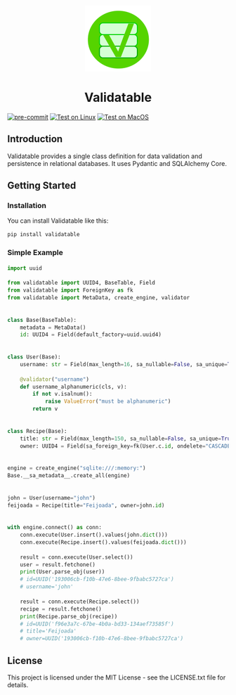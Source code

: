 <p align="center">
<img  width="150" height="150" src="./docs/img/V.svg">
</p>

<h1 align="center">Validatable</h1>

[![pre-commit](https://github.com/dcruzf/validatable/actions/workflows/pre-commit.yml/badge.svg)](https://github.com/dcruzf/validatable/actions/workflows/pre-commit.yml)
[![Test on Linux](https://github.com/dcruzf/validatable/actions/workflows/test_linux.yml/badge.svg)](https://github.com/dcruzf/validatable/actions/workflows/test_linux.yml)
[![Test on MacOS](https://github.com/dcruzf/validatable/actions/workflows/test_mac.yml/badge.svg)](https://github.com/dcruzf/validatable/actions/workflows/test_mac.yml)

## Introduction

Validatable provides a single class definition for data validation and persistence in relational databases. It uses Pydantic and SQLAlchemy Core.

## Getting Started

### Installation

You can install Validatable like this:

```sh
pip install validatable
```

### Simple Example

```py
import uuid

from validatable import UUID4, BaseTable, Field
from validatable import ForeignKey as fk
from validatable import MetaData, create_engine, validator


class Base(BaseTable):
    metadata = MetaData()
    id: UUID4 = Field(default_factory=uuid.uuid4)


class User(Base):
    username: str = Field(max_length=16, sa_nullable=False, sa_unique=True)

    @validator("username")
    def username_alphanumeric(cls, v):
        if not v.isalnum():
            raise ValueError("must be alphanumeric")
        return v


class Recipe(Base):
    title: str = Field(max_length=150, sa_nullable=False, sa_unique=True)
    owner: UUID4 = Field(sa_foreign_key=fk(User.c.id, ondelete="CASCADE"))


engine = create_engine("sqlite:///:memory:")
Base.__sa_metadata__.create_all(engine)


john = User(username="john")
feijoada = Recipe(title="Feijoada", owner=john.id)


with engine.connect() as conn:
    conn.execute(User.insert().values(john.dict()))
    conn.execute(Recipe.insert().values(feijoada.dict()))

    result = conn.execute(User.select())
    user = result.fetchone()
    print(User.parse_obj(user))
    # id=UUID('193006cb-f10b-47e6-8bee-9fbabc5727ca')
    # username='john'

    result = conn.execute(Recipe.select())
    recipe = result.fetchone()
    print(Recipe.parse_obj(recipe))
    # id=UUID('f96e3a7c-67be-4b0a-bd33-134aef73585f')
    # title='Feijoada'
    # owner=UUID('193006cb-f10b-47e6-8bee-9fbabc5727ca')


```

## License

This project is licensed under the MIT License - see the LICENSE.txt file for details.

